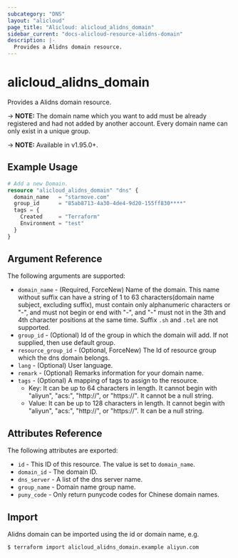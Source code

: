 ```yaml
---
subcategory: "DNS"
layout: "alicloud"
page_title: "Alicloud: alicloud_alidns_domain"
sidebar_current: "docs-alicloud-resource-alidns-domain"
description: |-
  Provides a Alidns domain resource.
---
```


# alicloud\_alidns\_domain

Provides a Alidns domain resource.

-> **NOTE:** The domain name which you want to add must be already registered and had not added by another account. Every domain name can only exist in a unique group.

-> **NOTE:** Available in v1.95.0+.

## Example Usage

```terraform
# Add a new Domain.
resource "alicloud_alidns_domain" "dns" {
  domain_name   = "starmove.com"
  group_id      = "85ab8713-4a30-4de4-9d20-155ff830****"
  tags = {
    Created     = "Terraform"
    Environment = "test"
  }
}
```
## Argument Reference

The following arguments are supported:

* `domain_name` - (Required, ForceNew) Name of the domain. This name without suffix can have a string of 1 to 63 characters(domain name subject, excluding suffix), must contain only alphanumeric characters or "-", and must not begin or end with "-", and "-" must not in the 3th and 4th character positions at the same time. Suffix `.sh` and `.tel` are not supported.
* `group_id` - (Optional) Id of the group in which the domain will add. If not supplied, then use default group.
* `resource_group_id` - (Optional, ForceNew) The Id of resource group which the dns domain belongs.
* `lang` - (Optional) User language.
* `remark` - (Optional) Remarks information for your domain name.
* `tags` - (Optional) A mapping of tags to assign to the resource.
    - Key: It can be up to 64 characters in length. It cannot begin with "aliyun", "acs:", "http://", or "https://". It cannot be a null string.
    - Value: It can be up to 128 characters in length. It cannot begin with "aliyun", "acs:", "http://", or "https://". It can be a null string.

## Attributes Reference

The following attributes are exported:

* `id` - This ID of this resource. The value is set to `domain_name`.
* `domain_id` - The domain ID.
* `dns_server` - A list of the dns server name.
* `group_name` - Domain name group name.
* `puny_code` - Only return punycode codes for Chinese domain names.

## Import

Alidns domain can be imported using the id or domain name, e.g.

```
$ terraform import alicloud_alidns_domain.example aliyun.com
```
